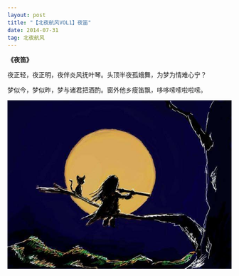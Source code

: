 ```yaml
---
layout: post
title: "【北夜航风VOL1】夜笛"
date: 2014-07-31 
tag: 北夜航风 
---   
```


**《夜笛》**

夜正轻，夜正明，夜伴炎风抚叶琴。头顶半夜孤蛾舞，为梦为情难心宁？

梦似今，梦似昨，梦与诸君把酒酌。窗外他乡瘦笛飘，哆哆嗦嗦啦啦嗦。

![](/images/posts/buaa/1.jpg)





